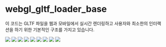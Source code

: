 # webgl_gltf_loader_base

이 코드는 GLTF 파일을 웹과 모바일에서 실시간 렌더링하고 사용자와 최소한의 인터랙션을 하기 위한 기본적인 구조를 가지고 있습니다.

<img src="https://github.com/madfield/webgl_gltf_loader_base/blob/main/samples/desktop.png?raw=true">
<img src="https://github.com/madfield/webgl_gltf_loader_base/blob/main/samples/mobile_01.png?raw=true">
<img src="https://github.com/madfield/webgl_gltf_loader_base/blob/main/samples/mobile_02.png?raw=true">
<img src="https://github.com/madfield/webgl_gltf_loader_base/blob/main/samples/mobile_03.png?raw=true">
<img src="https://github.com/madfield/webgl_gltf_loader_base/blob/main/samples/mobile_04.png?raw=true">
<img src="https://github.com/madfield/webgl_gltf_loader_base/blob/main/samples/mobile_05.png?raw=true">
<img src="https://github.com/madfield/webgl_gltf_loader_base/blob/main/samples/mobile_06.png?raw=true">
<img src="https://github.com/madfield/webgl_gltf_loader_base/blob/main/samples/mobile_07.png?raw=true">
<img src="https://github.com/madfield/webgl_gltf_loader_base/blob/main/samples/mobile_08.png?raw=true">
